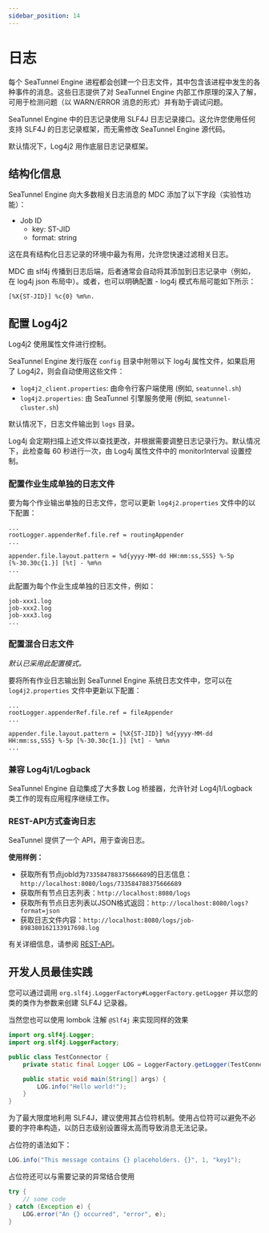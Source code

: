 ```yaml
---
sidebar_position: 14
---
```


# 日志

每个 SeaTunnel Engine 进程都会创建一个日志文件，其中包含该进程中发生的各种事件的消息。这些日志提供了对 SeaTunnel Engine 内部工作原理的深入了解，可用于检测问题（以 WARN/ERROR 消息的形式）并有助于调试问题。

SeaTunnel Engine 中的日志记录使用 SLF4J 日志记录接口。这允许您使用任何支持 SLF4J 的日志记录框架，而无需修改 SeaTunnel Engine 源代码。

默认情况下，Log4j2 用作底层日志记录框架。

## 结构化信息

SeaTunnel Engine 向大多数相关日志消息的 MDC 添加了以下字段（实验性功能）：

- Job ID
  - key: ST-JID
  - format: string

这在具有结构化日志记录的环境中最为有用，允许您快速过滤相关日志。

MDC 由 slf4j 传播到日志后端，后者通常会自动将其添加到日志记录中（例如，在 log4j json 布局中）。或者，也可以明确配置 - log4j 模式布局可能如下所示：

```properties
[%X{ST-JID}] %c{0} %m%n.
```

## 配置 Log4j2

Log4j2 使用属性文件进行控制。

SeaTunnel Engine 发行版在 `config` 目录中附带以下 log4j 属性文件，如果启用了 Log4j2，则会自动使用这些文件：

- `log4j2_client.properties`: 由命令行客户端使用 (例如, `seatunnel.sh`)
- `log4j2.properties`: 由 SeaTunnel 引擎服务使用 (例如, `seatunnel-cluster.sh`)

默认情况下，日志文件输出到 `logs` 目录。

Log4j 会定期扫描上述文件以查找更改，并根据需要调整日志记录行为。默认情况下，此检查每 60 秒进行一次，由 Log4j 属性文件中的 monitorInterval 设置控制。

### 配置作业生成单独的日志文件

要为每个作业输出单独的日志文件，您可以更新 `log4j2.properties` 文件中的以下配置：

```properties
...
rootLogger.appenderRef.file.ref = routingAppender
...

appender.file.layout.pattern = %d{yyyy-MM-dd HH:mm:ss,SSS} %-5p [%-30.30c{1.}] [%t] - %m%n
...
```

此配置为每个作业生成单独的日志文件，例如：

```
job-xxx1.log
job-xxx2.log
job-xxx3.log
...
```

### 配置混合日志文件

*默认已采用此配置模式。*

要将所有作业日志输出到 SeaTunnel Engine 系统日志文件中，您可以在 `log4j2.properties` 文件中更新以下配置：

```properties
...
rootLogger.appenderRef.file.ref = fileAppender
...

appender.file.layout.pattern = [%X{ST-JID}] %d{yyyy-MM-dd HH:mm:ss,SSS} %-5p [%-30.30c{1.}] [%t] - %m%n
...
```

### 兼容 Log4j1/Logback

SeaTunnel Engine 自动集成了大多数 Log 桥接器，允许针对 Log4j1/Logback 类工作的现有应用程序继续工作。

### REST-API方式查询日志

SeaTunnel 提供了一个 API，用于查询日志。

**使用样例：**
- 获取所有节点jobId为`733584788375666689`的日志信息：`http://localhost:8080/logs/733584788375666689`
- 获取所有节点日志列表：`http://localhost:8080/logs`
- 获取所有节点日志列表以JSON格式返回：`http://localhost:8080/logs?format=json`
- 获取日志文件内容：`http://localhost:8080/logs/job-898380162133917698.log`

有关详细信息，请参阅 [REST-API](rest-api-v2.md)。

## 开发人员最佳实践

您可以通过调用 `org.slf4j.LoggerFactory#LoggerFactory.getLogger` 并以您的类的类作为参数来创建 SLF4J 记录器。

当然您也可以使用 lombok 注解 `@Slf4j` 来实现同样的效果

```java
import org.slf4j.Logger;
import org.slf4j.LoggerFactory;

public class TestConnector {
	private static final Logger LOG = LoggerFactory.getLogger(TestConnector.class);

	public static void main(String[] args) {
		LOG.info("Hello world!");
	}
}
```

为了最大限度地利用 SLF4J，建议使用其占位符机制。使用占位符可以避免不必要的字符串构造，以防日志级别设置得太高而导致消息无法记录。

占位符的语法如下：

```java
LOG.info("This message contains {} placeholders. {}", 1, "key1");
```

占位符还可以与需要记录的异常结合使用

```java
try {
    // some code
} catch (Exception e) {
    LOG.error("An {} occurred", "error", e);
}
```